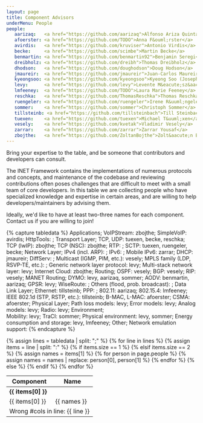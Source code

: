 ```yaml
---
layout: page
title: Component Advisors
underMenu: People
people:
   aarizaq:   <a href="https://github.com/aarizaq">Alfonso Ariza Quintana</a>
   afoerster: <a href="https://github.com/TODO">Anna F&ouml;rster</a>
   avirdis:   <a href="https://github.com/kruviser">Antonio Virdis</a>
   becke:     <a href="https://github.com/scimbe">Martin Becke</a>
   benmartin: <a href="https://github.com/benmartin92">Benjamin Seregi</a>
   dreibholz: <a href="https://github.com/dreibh">Thomas Dreibholz</a>
   dhodson:   <a href="https://github.com/doughodson">Doug Hodson</a>
   jmaureir:  <a href="https://github.com/jmaureir">Juan-Carlos Maureira</a>
   kyeongsoo: <a href="https://github.com/kyeongsoo">Kyeong Soo (Joseph) Kim</a>
   levy:      <a href="https://github.com/levy">Levente M&eacute;sz&aacute;ros</a>
   lmfeeney:  <a href="https://github.com/TODO">Laura Marie Feeney</a>
   reschka:   <a href="https://github.com/ThomasReschka">Thomas Reschka</a>
   ruengeler: <a href="https://github.com/ruengeler">Irene R&uuml;ngeler</a>
   sommer:    <a href="https://github.com/sommer">Christoph Sommer</a>
   tillsteinb: <a href="https://github.com/tillsteinbach">Till Steinbach</a>
   tuexen:    <a href="https://github.com/tuexen">Michael T&uuml;xen</a>
   vesely:    <a href="https://github.com/kvetak">Vladimir Vesely</a>
   zarrar:    <a href="https://github.com/zarrar">Zarrar Yousaf</a>
   zbojthe:   <a href="https://github.com/ZoltanBojthe">Zolt&aacute;n B&ouml;jthe</a>
---
```


<p class="lead">Bring your expertise to the table, and be someone that contributors and developers can consult.</p>

The INET Framework contains the implementations of numerous protocols and
concepts, and maintenance of the codebase and reviewing contributions often
poses challenges that are difficult to meet with a small team of core
developers. In this table we are collecting people who have specialized
knowledge and expertise in certain areas, and are willing to help
developers/maintainers by advising them.

<div class="alert alert-warning">
<p>Ideally, we'd like to have at least two-three names for each component. Contact us if you are willing to join!</p>
</div>

{% capture tabledata %}
Applications;
    VoIPStream:  zbojthe;
    SimpleVoIP:  avirdis;
    HttpTools: ;
Transport Layer;
    TCP, UDP:    tuexen, becke, reschka;
    TCP (lwIP):  zbojthe;
    TCP (NSC):   zbojthe;
    RTP: ;
    SCTP:        tuexen, ruengeler, becke;
Network Layer;
    IPv4 (incl. ARP): ;
    IPv6: ;
    Mobile IPv6: zarrar;
    DHCP:        jmaureir;
    DiffServ: ;
    Multicast (IGMP, PIM, etc.):       vesely;
    MPLS family (LDP, RSVP-TE, etc.): ;
    Generic network layer protocol:    levy;
    Multi-stack network layer:         levy;
    Internet Cloud:                    zbojthe;
Routing;
    OSPF:        vesely;
    BGP:         vesely;
    RIP:         vesely;
MANET Routing;
    DYMO:        levy, aarizaq, sommer;
    AODV:        benmartin, aarizaq;
    GPSR:        levy;
    WiseRoute: ;
    Others (flood, prob. broadcast): ;
Data Link Layer;
    Ethernet:    tillsteinb;
    PPP: ;
    802.11:      aarizaq;
    802.15.4:    lmfeeney;
    IEEE 802.1d (STP, RSTP, etc.): tillsteinb;
    B-MAC, L-MAC: afoerster;
    CSMA:        afoerster;
Physical Layer;
    Path loss models: levy;
    Error models:     levy;
    Analog models:    levy;
    Radio:            levy;
Environment;          
    Mobility:         levy;
    TraCI:            sommer;
    Physical environment: levy, sommer;
    Energy consumption and storage: levy, lmfeeney;
Other;
    Network emulation support:
{% endcapture %}


<table class="table table-bordered table-striped">
  <thead>
    <tr class="info"><th>Component</th><th>Name</th></tr>
  </thead>
  <tbody>
{% assign lines = tabledata | split: ";" %}
{% for line in lines %}
  {% assign items = line | split: ":" %}
  {% if items.size == 1 %}
    <tr class="success"><td colspan="2"><b>{{ items[0] }}</b></td></tr>
  {% elsif items.size == 2 %}
    <tr>
      <td>{{ items[0] }}</td>
      {% assign names = items[1] %}
      {% for person in page.people %}
          {% assign names = names | replace: person[0], person[1] %}
      {% endfor %}
      <td>{{ names }}</td>
    </tr>
  {% else %}
    <tr class="error"><td colspan="2">Wrong #cols in line: {{ line }}</td></tr>
  {% endif %}
{% endfor %}
  </tbody>
</table>


